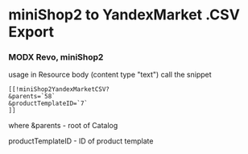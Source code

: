 miniShop2 to YandexMarket .CSV Export
===================

### MODX Revo, miniShop2


usage in Resource body (content type "text") call the snippet

```
[[!miniShop2YandexMarketCSV?
&parents=`58`
&productTemplateID=`7`
]]
```

where &parents - root of Catalog

productTemplateID - ID of product template
